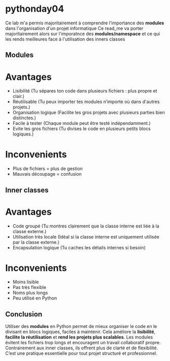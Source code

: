 # pythonday04
Ce lab m'a permis majoritairement à comprendre l'importance des **modules** dans l'organisation d'un projet informatique
Ce read_me va porter majoritairement alors sur l'imporatnce des **modules/namespace** et ce qui les rends meilleures face à l'utilisation des inners classes
## Modules
# Avantages
- Lisibilité (Tu sépares ton code dans plusieurs fichiers : plus propre et clair.)
- Réutilisable (Tu peux importer tes modules n’importe où dans d'autres projets.)
- Organisation logique (Facilite les gros projets avec plusieurs parties bien distinctes.)
- Facile à tester (Chaque module peut être testé indépendamment.)
- Evite les gros fichiers (Tu divises le code en plusieurs petits blocs logiques.)

# Inconvenients
- Plus de fichiers = plus de gestion
- Mauvais découpage = confusion

## Inner classes
# Avantages
- Code groupé (Tu montres clairement que la classe interne est liée à la classe externe.)
- Utilisation très locale (Idéal si la classe interne est uniquement utilisée par la classe externe.)
- Encapsulation logique (Tu caches les détails internes si besoin)

# Inconvenients
- Moins lisible
- Pas très flexible 
- Noms plus longs
- Peu utilisé en Python

## Conclusion
Utiliser des **modules** en Python permet de mieux organiser le code en le divisant en blocs logiques, faciles à maintenir.
Cela améliore la **lisibilité**, **facilite la réutilisation** et **rend les projets plus scalables**.
Les modules évitent les fichiers trop longs et encouragent un travail collaboratif propre.
Contrairement aux inner classes, ils offrent plus de clarté et de flexibilité.
C’est une pratique essentielle pour tout projet structuré et professionnel.